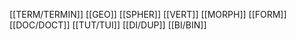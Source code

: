 [[TERM/TERMIN]] [[GEO]] [[SPHER]] [[VERT]] [[MORPH]] [[FORM]] [[DOC/DOCT]] [[TUT/TUI]] [[DI/DUP]] [[BI/BIN]]
